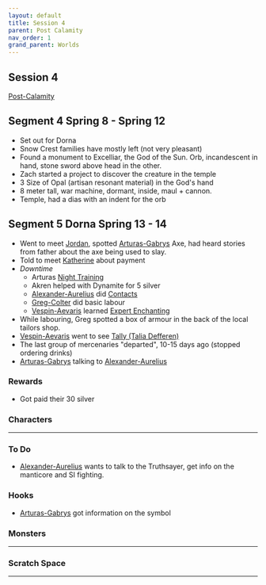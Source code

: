```yaml
---
layout: default
title: Session 4
parent: Post Calamity
nav_order: 1
grand_parent: Worlds
---
```

## Session 4
[Post-Calamity](Post-Calamity)

## Segment 4 Spring 8 - Spring 12
* Set out for Dorna
* Snow Crest families have mostly left (not very pleasant)
* Found a monument to Excelliar, the God of the Sun. Orb, incandescent in hand, stone sword above head in the other.
* Zach started a project to discover the creature in the temple
* 3 Size of Opal (artisan resonant material) in the God's hand
* 8 meter tall, war machine, dormant, inside, maul + cannon.
* Temple, had a dias with an indent for the orb

## Segment 5 Dorna Spring 13 - 14
* Went to meet [Jordan](Dorna#Jordan), spotted [Arturas-Gabrys](Arturas-Gabrys) Axe, had heard stories from father about the axe being used to slay.
* Told to meet [Katherine](Dorna#Katherine) about payment
* *Downtime*
	* Arturas [Night Training](../../Activities#Night%20Training)
	* Akren helped with Dynamite for 5 silver
	* [Alexander-Aurelius](Alexander-Aurelius) did [Contacts](../../Chronicler#Contacts)
	* [Greg-Colter](Greg-Colter) did basic labour
	* [Vespin-Aevaris](Vespin-Aevaris) learned [Expert Enchanting](../../Enchanter#Expert%20Enchanting)
* While labouring, Greg spotted a box of armour in the back of the local tailors shop.
* [Vespin-Aevaris](Vespin-Aevaris) went to see [Tally (Talia Defferen)](Dorna#Tally%20(Talia%20Defferen))
* The last group of mercenaries "departed", 10-15 days ago (stopped ordering drinks)
* [Arturas-Gabrys](Arturas-Gabrys) talking to [Alexander-Aurelius](Alexander-Aurelius)

### Rewards
* Got paid their 30 silver

### Characters
 ---

### To Do
* [Alexander-Aurelius](Alexander-Aurelius) wants to talk to the Truthsayer, get info on the manticore and SI fighting.

### Hooks
* [Arturas-Gabrys](Arturas-Gabrys) got information on the symbol


### Monsters
---

### Scratch Space
---
